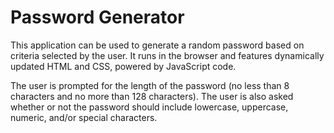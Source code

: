 # Password Generator

This application can be used to generate a random password based on criteria selected by the user.
It runs in the browser and features dynamically updated HTML and CSS, powered by JavaScript code.

The user is prompted for the length of the password (no less than 8 characters and no more than 128 characters). The user is also asked whether or not the password should include lowercase, uppercase, numeric, and/or special characters.